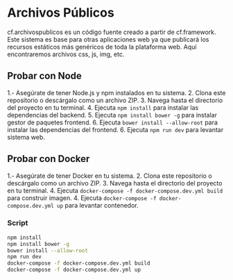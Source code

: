 # Archivos Públicos

cf.archivospublicos es un código fuente creado a partir de cf.framework. Este sistema es base para otras aplicaciones web ya que publicará los recursos estáticos más genéricos de toda la plataforma web. Aquí encontraremos archivos css, js, img, etc.

## Probar con Node

1.- Asegúrate de tener Node.js y npm instalados en tu sistema.
2. Clona este repositorio o descárgalo como un archivo ZIP.
3. Navega hasta el directorio del proyecto en tu terminal.
4. Ejecuta `npm install` para instalar las dependencias del backend.
5. Ejecuta `npm install bower -g` para instalar gestor de paquetes frontend.
6. Ejecuta `bower install --allow-root` para instalar las dependencias del frontend.
6. Ejecuta `npm run dev` para levantar sistema web.

## Probar con Docker

1.- Asegúrate de tener Docker en tu sistema.
2. Clona este repositorio o descárgalo como un archivo ZIP.
3. Navega hasta el directorio del proyecto en tu terminal.
4. Ejecuta `docker-compose -f docker-compose.dev.yml build` para construir imagen.
4. Ejecuta `docker-compose -f docker-compose.dev.yml up` para levantar contenedor.

### Script

```bash
npm install
npm install bower -g
bower install --allow-root
npm run dev
docker-compose -f docker-compose.dev.yml build
docker-compose -f docker-compose.dev.yml up